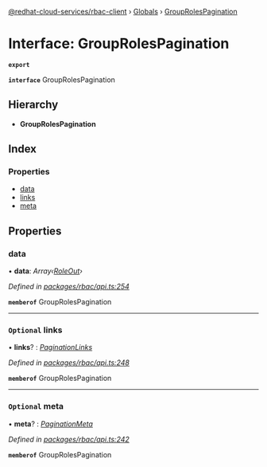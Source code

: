 [@redhat-cloud-services/rbac-client](../README.md) › [Globals](../globals.md) › [GroupRolesPagination](grouprolespagination.md)

# Interface: GroupRolesPagination

**`export`** 

**`interface`** GroupRolesPagination

## Hierarchy

* **GroupRolesPagination**

## Index

### Properties

* [data](grouprolespagination.md#data)
* [links](grouprolespagination.md#optional-links)
* [meta](grouprolespagination.md#optional-meta)

## Properties

###  data

• **data**: *Array‹[RoleOut](roleout.md)›*

*Defined in [packages/rbac/api.ts:254](https://github.com/RedHatInsights/javascript-clients/blob/master/packages/rbac/api.ts#L254)*

**`memberof`** GroupRolesPagination

___

### `Optional` links

• **links**? : *[PaginationLinks](paginationlinks.md)*

*Defined in [packages/rbac/api.ts:248](https://github.com/RedHatInsights/javascript-clients/blob/master/packages/rbac/api.ts#L248)*

**`memberof`** GroupRolesPagination

___

### `Optional` meta

• **meta**? : *[PaginationMeta](paginationmeta.md)*

*Defined in [packages/rbac/api.ts:242](https://github.com/RedHatInsights/javascript-clients/blob/master/packages/rbac/api.ts#L242)*

**`memberof`** GroupRolesPagination

